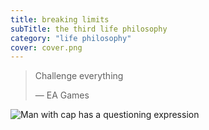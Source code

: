 ```yaml
---
title: breaking limits
subTitle: the third life philosophy
category: "life philosophy"
cover: cover.png
---
```

> Challenge everything
>
> — EA Games

![Man with cap has a questioning expression](questioning.png)
